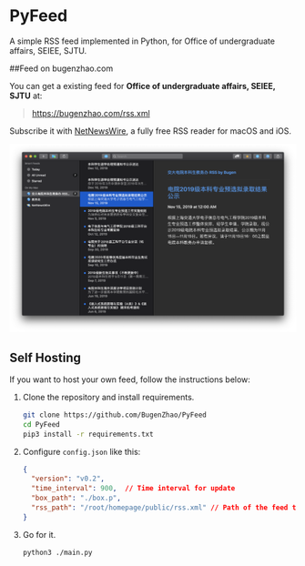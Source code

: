 # PyFeed
A simple RSS feed implemented in Python, for Office of undergraduate affairs, SEIEE, SJTU.

##Feed on bugenzhao.com

You can get a existing feed for **Office of undergraduate affairs, SEIEE, SJTU** at:

> https://bugenzhao.com/rss.xml
>

Subscribe it with [NetNewsWire](https://ranchero.com/netnewswire/), a fully free RSS reader for macOS and iOS.

![截屏2020-01-17下午6.28.23](img/screenshot.png)

## Self Hosting

If you want to host your own feed, follow the instructions below:

1. Clone the repository and install requirements.

   ```bash
   git clone https://github.com/BugenZhao/PyFeed
   cd PyFeed
   pip3 install -r requirements.txt
   ```

2. Configure `config.json` like this:

   ```json
   {
     "version": "v0.2",
     "time_interval": 900,  // Time interval for update
     "box_path": "./box.p",
     "rss_path": "/root/homepage/public/rss.xml" // Path of the feed to generate
   }
   ```

3. Go for it.
   ```bash
   python3 ./main.py
   ```


